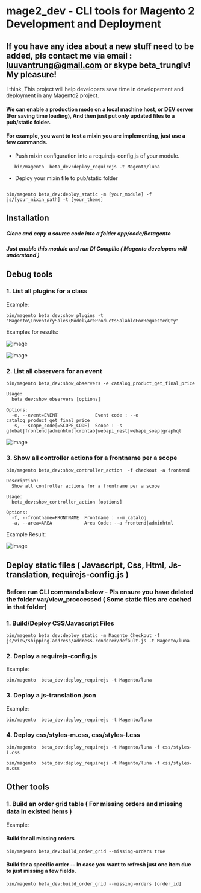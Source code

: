 # mage2_dev - CLI tools for Magento 2 Development and Deployment

## If you have any idea about a new stuff need to be added, pls contact me via email : luuvantrung@gmail.com or skype beta_trunglv! My pleasure!

I think, This project will help developers save time in developement and deployment in any Magento2 project.


#### We can enable a production mode on a local machine host, or DEV server (For saving time loading), And then just put only updated files to a pub/static folder.
#### For example, you want to test a mixin you are implementing, just use a few commands.

- Push mixin configuration into a requirejs-config.js of your module.
```
   bin/magento  beta_dev:deploy_requirejs -t Magento/luna
```
- Deploy your mixin file to pub/static folder
```

bin/magento beta_dev:deploy_static -m [your_module] -f js/[your_mixin_path] -t [your_theme]

```
## Installation

##### Clone and copy a source code into a folder app/code/Betagento 
##### Just enable this module and run DI Complile ( Magento developers will understand )

## Debug tools
### 1. List all plugins for a class
Example:
```
bin/magento beta_dev:show_plugins -t "Magento\InventorySales\Model\AreProductsSalableForRequestedQty"
```

Examples for results:

![image](https://user-images.githubusercontent.com/820411/140596064-b3299395-16fe-40ef-8b2b-fc4d00a9d2d6.png)


![image](https://user-images.githubusercontent.com/820411/140596086-56af8e1f-ba59-4a1c-86d5-c5afa4584480.png)

### 2. List all observers for an event 
```
bin/magento beta_dev:show_observers -e catalog_product_get_final_price 
```
```
Usage:
  beta_dev:show_observers [options]

Options:
  -e, --event=EVENT              Event code : --e catalog_product_get_final_price
  -s, --scope_code[=SCOPE_CODE]  Scope : -s global|frontend|adminhtml|crontab|webapi_rest|webapi_soap|graphql
```

![image](https://user-images.githubusercontent.com/820411/140700694-3d79bcc3-cbbb-4ecf-8d04-f31f8c653b72.png)

### 3. Show all controller actions for a frontname per a scope
```
bin/magento beta_dev:show_controller_action  -f checkout -a frontend
```

```
Description:
  Show all controller actions for a frontname per a scope

Usage:
  beta_dev:show_controller_action [options]

Options:
  -f, --frontname=FRONTNAME  Frontname : --m catalog
  -a, --area=AREA            Area Code: --a frontend|adminhtml 
```
Example Result:

![image](https://user-images.githubusercontent.com/820411/141668634-744cf4a5-4322-461d-9705-508ebae0bb8f.png)


## Deploy static files ( Javascript, Css, Html, Js-translation, requirejs-config.js )
### Before run CLI commands below - Pls ensure you have deleted the folder var/view_proccessed ( Some static files are cached in that folder)
### 1. Build/Deploy CSS/Javascript Files
```
bin/magento beta_dev:deploy_static -m Magento_Checkout -f js/view/shipping-address/address-renderer/default.js -t Magento/luna
```

### 2. Deploy a requirejs-config.js 
Example:
```
bin/magento  beta_dev:deploy_requirejs -t Magento/luna
```

### 3. Deploy a js-translation.json 
Example:
```
bin/magento  beta_dev:deploy_requirejs -t Magento/luna
```
### 4. Deploy css/styles-m.css, css/styles-l.css
```
bin/magento  beta_dev:deploy_requirejs -t Magento/luna -f css/styles-l.css
```
```
bin/magento  beta_dev:deploy_requirejs -t Magento/luna -f css/styles-m.css
```

## Other tools

### 1. Build an order grid table ( For missing orders and missing data in existed items ) 
Example:
#### Build for all missing orders 
```
bin/magento beta_dev:build_order_grid --missing-orders true

```
#### Build for a specific order -- In case you want to refresh just one item due to just missing a few fields. 

```
bin/magento beta_dev:build_order_grid --missing-orders [order_id]

```
